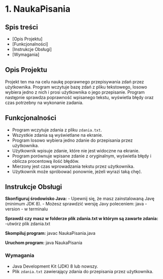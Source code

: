 # 1. NaukaPisania 

## Spis treści
- [Opis Projektu]
- [Funkcjonalności]
- [Instrukcje Obsługi]
- [Wymagania]

## Opis Projektu
Projekt ten ma na celu naukę poprawnego przepisywania zdań przez użytkownika. Program wczytuje bazę zdań z pliku tekstowego, losowo wybiera jedno z nich i prosi użytkownika o jego przepisanie. Program następnie sprawdza poprawność wpisanego tekstu, wyświetla błędy oraz czas potrzebny na wykonanie zadania.

## Funkcjonalności
-  Program wczytuje zdania z pliku `zdania.txt`.
-  Wszystkie zdania są wyświetlane na ekranie.
-  Program losowo wybiera jedno zdanie do przepisania przez użytkownika.
-  Użytkownik wpisuje zdanie, które nie jest widoczne na ekranie.
-  Program porównuje wpisane zdanie z oryginalnym, wyświetla błędy i oblicza procentową ilość błędów.
-  Mierzony jest czas wprowadzania tekstu przez użytkownika.
-  Użytkownik może spróbować ponownie, jeżeli wyrazi taką chęć.

## Instrukcje Obsługi
    
 **Skonfiguruj środowisko Java:**
    - Upewnij się, że masz zainstalowaną Javę (minimum JDK 8).
    - Możesz sprawdzić wersję Javy poleceniem:
      java -version - w terminalu

 **Sprawdź czy masz w folderze plik zdania.txt w którym są zawarte zdania:**
   -utwórz plik zdania.txt

 **Skompiluj program:**
    javac NaukaPisania.java

 **Uruchom program:**
    java NaukaPisania
    


### Wymagania
- Java Development Kit (JDK) 8 lub nowszy.
- Plik `zdania.txt` zawierający zdania do przepisania przez użytkownika.


